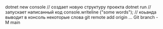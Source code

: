 dotnet new console // создает новую структуру проекта
dotnet run // запускает написанный код
console.writeline ("some words");  // коьанда выводит в консоль некоторые слова
git remote add origin ...
Git branch -M main